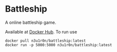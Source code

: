 # Battleship

A online battleship game.

Available at [Docker Hub](https://hub.docker.com/r/n3u1r0n/battleship).
To run use
```
docker pull n3u1r0n/battleship:latest
docker run -p 5000:5000 n3u1r0n/battleship:latest
```
